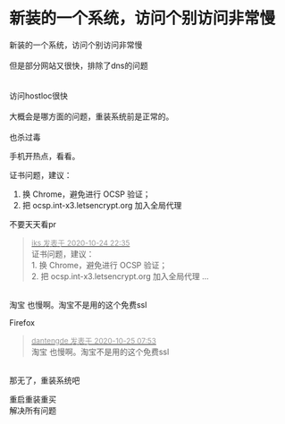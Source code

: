 # 新装的一个系统，访问个别访问非常慢


新装的一个系统，访问个别访问非常慢<br />
<br />
但是部分网站又很快，排除了dns的问题<br />
<br />
<br />
访问hostloc很快<br />
<br />
大概会是哪方面的问题，重装系统前是正常的。<br />
<br />
也杀过毒

手机开热点，看看。

证书问题，建议：<br />
1. 换 Chrome，避免进行 OCSP 验证；<br />
2. 把 ocsp.int-x3.letsencrypt.org 加入全局代理<img id="aimg_PWQnP" onclick="zoom(this, this.src, 0, 0, 0)" class="zoom" src="https://cdn.jsdelivr.net/gh/hishis/forum-master/public/images/patch.gif" onmouseover="img_onmouseoverfunc(this)" onload="thumbImg(this)" border="0" alt="" />

不要天天看pr

<div class="quote"><blockquote><font size="2"><a href="https://www.hostloc.com/forum.php?mod=redirect&amp;goto=findpost&amp;pid=9348058&amp;ptid=758128" target="_blank"><font color="#999999">iks 发表于 2020-10-24 22:35</font></a></font><br />
证书问题，建议：<br />
1. 换 Chrome，避免进行 OCSP 验证；<br />
2. 把 ocsp.int-x3.letsencrypt.org 加入全局代理 ...</blockquote></div><br />
淘宝 也慢啊。淘宝不是用的这个免费ssl

Firefox

<div class="quote"><blockquote><font size="2"><a href="https://www.hostloc.com/forum.php?mod=redirect&amp;goto=findpost&amp;pid=9348555&amp;ptid=758128" target="_blank"><font color="#999999">dantengde 发表于 2020-10-25 07:53</font></a></font><br />
淘宝 也慢啊。淘宝不是用的这个免费ssl</blockquote></div><br />
那无了，重装系统吧<img src="static/image/smiley/yct/008.gif" smilieid="39" border="0" alt="" />

重启重装重买<br />
解决所有问题
